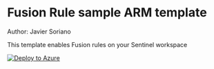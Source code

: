 # Fusion Rule sample ARM template

Author: Javier Soriano

This template enables Fusion rules on your Sentinel workspace

[![Deploy to Azure](https://aka.ms/deploytoazurebutton)](https://portal.azure.com/#create/Microsoft.Template/uri/https%3A%2F%2Fraw.githubusercontent.com%2FAzure%2FAzure-Sentinel%2Fmaster%2FTools%2FARM-Templates%2FAnalyticsRules%2FFusionRule%2FFusionRule.json)
